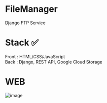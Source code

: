 # FileManager
Django FTP Service

# Stack ✅
Front : HTML/CSS/JavaScript<br>
Back : Django, REST API, Google Cloud Storage

# WEB
![image](https://github.com/user-attachments/assets/5979d40d-7423-42dd-bc40-aeb5d96870cd)
